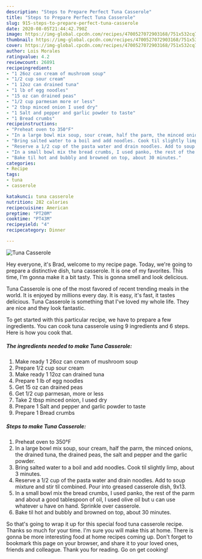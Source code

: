 ```yaml
---
description: "Steps to Prepare Perfect Tuna Casserole"
title: "Steps to Prepare Perfect Tuna Casserole"
slug: 915-steps-to-prepare-perfect-tuna-casserole
date: 2020-08-05T21:44:42.790Z
image: https://img-global.cpcdn.com/recipes/4700527072903168/751x532cq70/tuna-casserole-recipe-main-photo.jpg
thumbnail: https://img-global.cpcdn.com/recipes/4700527072903168/751x532cq70/tuna-casserole-recipe-main-photo.jpg
cover: https://img-global.cpcdn.com/recipes/4700527072903168/751x532cq70/tuna-casserole-recipe-main-photo.jpg
author: Lois Morales
ratingvalue: 4.2
reviewcount: 26891
recipeingredient:
- "1 26oz can cream of mushroom soup"
- "1/2 cup sour cream"
- "1 12oz can drained tuna"
- "1 lb of egg noodles"
- "15 oz can drained peas"
- "1/2 cup parmesan more or less"
- "2 tbsp minced onion I used dry"
- "1 Salt and pepper and garlic powder to taste"
- "1 Bread crumbs"
recipeinstructions:
- "Preheat oven to 350°F"
- "In a large bowl mix soup, sour cream, half the parm, the minced onions, the drained tuna, the drained peas, the salt and pepper and the garlic powder."
- "Bring salted water to a boil and add noodles. Cook til slightly limp, about 3 minutes."
- "Reserve a 1/2 cup of the pasta water and drain noodles. Add to soup mixture and stir til combined. Pour into greased casserole dish, 9x13."
- "In a small bowl mix the bread crumbs, I used panko, the rest of the parm and about a good tablespoon of oil, I used olive oil but u can use whatever u have on hand. Sprinkle over casserole."
- "Bake til hot and bubbly and browned on top, about 30 minutes."
categories:
- Recipe
tags:
- tuna
- casserole

katakunci: tuna casserole 
nutrition: 282 calories
recipecuisine: American
preptime: "PT20M"
cooktime: "PT43M"
recipeyield: "4"
recipecategory: Dinner

---
```



![Tuna Casserole](https://img-global.cpcdn.com/recipes/4700527072903168/751x532cq70/tuna-casserole-recipe-main-photo.jpg)

Hey everyone, it's Brad, welcome to my recipe page. Today, we're going to prepare a distinctive dish, tuna casserole. It is one of my favorites. This time, I'm gonna make it a bit tasty. This is gonna smell and look delicious.



Tuna Casserole is one of the most favored of recent trending meals in the world. It is enjoyed by millions every day. It is easy, it's fast, it tastes delicious. Tuna Casserole is something that I've loved my whole life. They are nice and they look fantastic.


To get started with this particular recipe, we have to prepare a few ingredients. You can cook tuna casserole using 9 ingredients and 6 steps. Here is how you cook that.

<!--inarticleads1-->

##### The ingredients needed to make Tuna Casserole:

1. Make ready 1 26oz can cream of mushroom soup
1. Prepare 1/2 cup sour cream
1. Make ready 1 12oz can drained tuna
1. Prepare 1 lb of egg noodles
1. Get 15 oz can drained peas
1. Get 1/2 cup parmesan, more or less
1. Take 2 tbsp minced onion, I used dry
1. Prepare 1 Salt and pepper and garlic powder to taste
1. Prepare 1 Bread crumbs




<!--inarticleads2-->

##### Steps to make Tuna Casserole:

1. Preheat oven to 350°F
1. In a large bowl mix soup, sour cream, half the parm, the minced onions, the drained tuna, the drained peas, the salt and pepper and the garlic powder.
1. Bring salted water to a boil and add noodles. Cook til slightly limp, about 3 minutes.
1. Reserve a 1/2 cup of the pasta water and drain noodles. Add to soup mixture and stir til combined. Pour into greased casserole dish, 9x13.
1. In a small bowl mix the bread crumbs, I used panko, the rest of the parm and about a good tablespoon of oil, I used olive oil but u can use whatever u have on hand. Sprinkle over casserole.
1. Bake til hot and bubbly and browned on top, about 30 minutes.




So that's going to wrap it up for this special food tuna casserole recipe. Thanks so much for your time. I'm sure you will make this at home. There is gonna be more interesting food at home recipes coming up. Don't forget to bookmark this page on your browser, and share it to your loved ones, friends and colleague. Thank you for reading. Go on get cooking!
